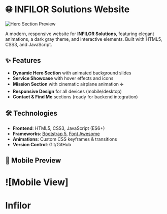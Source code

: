 
# 🌐 INFILOR Solutions Website

![Hero Section Preview](assets/preview.jpg)


A modern, responsive website for **INFILOR Solutions**, featuring elegant animations, a dark gray theme, and interactive elements. Built with HTML5, CSS3, and JavaScript.

## ✨ Features
- **Dynamic Hero Section** with animated background slides
- **Service Showcase** with hover effects and icons
- **Mission Section** with cinematic airplane animation ✈️
- **Responsive Design** for all devices (mobile/desktop)
- **Contact & Find Me** sections (ready for backend integration)

## 🛠 Technologies
- **Frontend**: HTML5, CSS3, JavaScript (ES6+)
- **Frameworks**: [Bootstrap 5](https://getbootstrap.com/), [Font Awesome](https://fontawesome.com/)
- **Animations**: Custom CSS keyframes & transitions
- **Version Control**: Git/GitHub

## 📱 Mobile Preview
![Mobile View]
=======
# Infilor